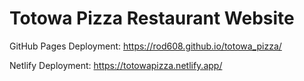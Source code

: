 # Totowa Pizza Restaurant Website
GitHub Pages Deployment: https://rod608.github.io/totowa_pizza/

Netlify Deployment: https://totowapizza.netlify.app/